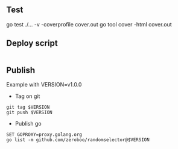 ## Test

go test ./... -v -coverprofile cover.out
go tool cover -html cover.out
## Deploy script

```console
```

## Publish

Example with VERSION=v1.0.0

- Tag on git

```console
git tag $VERSION
git push $VERSION
```

- Publish go

```console
SET GOPROXY=proxy.golang.org 
go list -m github.com/zeroboo/randomselector@$VERSION
```

